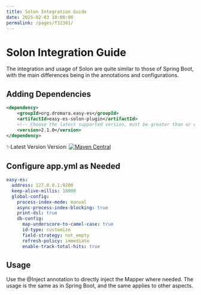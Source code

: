 ```yaml
---
title: Solon Integration Guide
date: 2025-02-03 10:00:00
permalink: /pages/f32381/
---
```

# Solon Integration Guide

The integration and usage of Solon are quite similar to those of Spring Boot, with the main differences being in the annotations and configurations.

## Adding Dependencies
```xml
<dependency>
    <groupId>org.dromara.easy-es</groupId>
    <artifactId>easy-es-solon-plugin</artifactId>
    <!-- Choose the latest supported version, must be greater than or equal to 2.1.0 -->
    <version>2.1.0</version>
</dependency>
```

✨Latest Version
Version: [![Maven Central](https://img.shields.io/github/v/release/xpc1024/easy-es?include_prereleases&logo=xpc&style=plastic)](https://search.maven.org/search?q=g:io.github.xpc1024%20a:easy-*)

## Configure app.yml as Needed

```yaml
easy-es:
  address: 127.0.0.1:9200
  keep-alive-millis: 18000
  global-config:
    process-index-mode: manual
    async-process-index-blocking: true
    print-dsl: true
    db-config:
      map-underscore-to-camel-case: true
      id-type: customize
      field-strategy: not_empty
      refresh-policy: immediate
      enable-track-total-hits: true
```

## Usage
Use the @Inject annotation to directly inject the Mapper where needed. The usage is the same as in Spring Boot, and the same applies to other aspects.